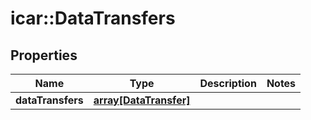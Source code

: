 # icar::DataTransfers


## Properties

Name | Type | Description | Notes
------------ | ------------- | ------------- | -------------
**dataTransfers** | [**array[DataTransfer]**](DataTransfer.md) |  | 


